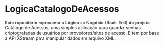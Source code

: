 # LogicaCatalogoDeAcessos
Este repositório representa a Lógica de Negócio (Back-End) do projeto Catálogo de Acessos, uma simples aplicação para guardar senhas criptografadas de usuários por provedores/sites de acesso. E tem por base a API XStream para manipular dados em arquivo XML.